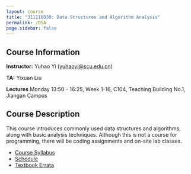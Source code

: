 ```yaml
---
layout: course
title: "311116030: Data Structures and Algorithm Analysis"
permalink: /DSA
page.sidebar: false
---
```


## Course Information

**Instructor:** Yuhao Yi (yuhaoyi@scu.edu.cn)

**TA:** Yixuan Liu

**Lectures** Monday 13:50 - 16:25, Week 1-16, C104, Teaching Building No.1, Jiangan Campus

## Course Description

This course introduces commonly used data structures and algorithms, along with basic analysis techniques.
Although this is not a course for programming, there will be coding assignments and on-site lab classes.

- [Course Syllabus](https://kdocs.cn/l/cuDUqaqUpPpL)
- [Schedule](https://kdocs.cn/l/cgzWd0rcbUOj)
- [Textbook Errata](https://people.cs.vt.edu/~shaffer/Book/errata.html)
